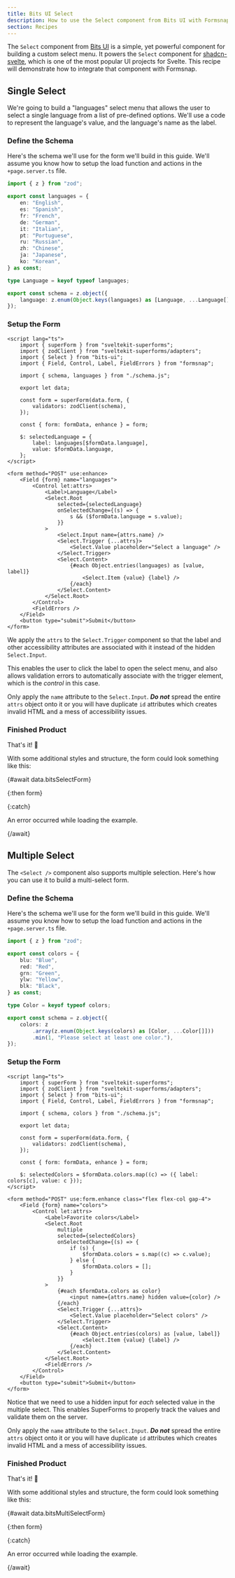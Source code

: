 ```yaml
---
title: Bits UI Select
description: How to use the Select component from Bits UI with Formsnap.
section: Recipes
---
```


<script>
	import { Steps, Callout } from "@svecodocs/kit"
	import LoadingCard from "$lib/components/loading-card.svelte"
	import BitsSelectForm from "$lib/components/examples/bits-ui-select.svelte"
	import BitsMultiSelectForm from "$lib/components/examples/bits-ui-multi-select.svelte"
	export let data;
</script>

The `Select` component from [Bits UI](https://bits-ui.com/docs/components/select) is a simple, yet powerful component for building a custom select menu. It powers the `Select` component for [shadcn-svelte](https://shadcn-svelte.com/docs/components/select), which is one of the most popular UI projects for Svelte. This recipe will demonstrate how to integrate that component with Formsnap.

## Single Select

We're going to build a "languages" select menu that allows the user to select a single language from a list of pre-defined options. We'll use a code to represent the language's value, and the language's name as the label.

<Steps>

### Define the Schema

Here's the schema we'll use for the form we'll build in this guide. We'll assume you know how to setup the load function and actions in the `+page.server.ts` file.

```ts title="schema.ts"
import { z } from "zod";

export const languages = {
	en: "English",
	es: "Spanish",
	fr: "French",
	de: "German",
	it: "Italian",
	pt: "Portuguese",
	ru: "Russian",
	zh: "Chinese",
	ja: "Japanese",
	ko: "Korean",
} as const;

type Language = keyof typeof languages;

export const schema = z.object({
	language: z.enum(Object.keys(languages) as [Language, ...Language[]]).default("en"),
});
```

### Setup the Form

```svelte title="+page.svelte"
<script lang="ts">
	import { superForm } from "sveltekit-superforms";
	import { zodClient } from "sveltekit-superforms/adapters";
	import { Select } from "bits-ui";
	import { Field, Control, Label, FieldErrors } from "formsnap";

	import { schema, languages } from "./schema.js";

	export let data;

	const form = superForm(data.form, {
		validators: zodClient(schema),
	});

	const { form: formData, enhance } = form;

	$: selectedLanguage = {
		label: languages[$formData.language],
		value: $formData.language,
	};
</script>

<form method="POST" use:enhance>
	<Field {form} name="languages">
		<Control let:attrs>
			<Label>Language</Label>
			<Select.Root
				selected={selectedLanguage}
				onSelectedChange={(s) => {
					s && ($formData.language = s.value);
				}}
			>
				<Select.Input name={attrs.name} />
				<Select.Trigger {...attrs}>
					<Select.Value placeholder="Select a language" />
				</Select.Trigger>
				<Select.Content>
					{#each Object.entries(languages) as [value, label]}
						<Select.Item {value} {label} />
					{/each}
				</Select.Content>
			</Select.Root>
		</Control>
		<FieldErrors />
	</Field>
	<button type="submit">Submit</button>
</form>
```

We apply the `attrs` to the `Select.Trigger` component so that the label and other accessibility attributes are associated with it instead of the hidden `Select.Input`.

This enables the user to click the label to open the select menu, and also allows validation errors to automatically associate with the trigger element, which is the _control_ in this case.

<Callout type="warning">

Only apply the `name` attribute to the `Select.Input`. **_Do not_** spread the entire `attrs` object onto it or you will have duplicate `id` attributes which creates invalid HTML and a mess of accessibility issues.

</Callout>

### Finished Product

That's it! 🎉

With some additional styles and structure, the form could look something like this:

{#await data.bitsSelectForm}

<LoadingCard class="h-[201.98px]" />

{:then form}

<BitsSelectForm data={form} />

{:catch}

An error occurred while loading the example.

{/await}

</Steps>

## Multiple Select

The `<Select />` component also supports multiple selection. Here's how you can use it to build a multi-select form.

<Steps>

### Define the Schema

Here's the schema we'll use for the form we'll build in this guide. We'll assume you know how to setup the load function and actions in the `+page.server.ts` file.

```ts title="schema.ts"
import { z } from "zod";

export const colors = {
	blu: "Blue",
	red: "Red",
	grn: "Green",
	ylw: "Yellow",
	blk: "Black",
} as const;

type Color = keyof typeof colors;

export const schema = z.object({
	colors: z
		.array(z.enum(Object.keys(colors) as [Color, ...Color[]]))
		.min(1, "Please select at least one color."),
});
```

### Setup the Form

```svelte title="+page.svelte"
<script lang="ts">
	import { superForm } from "sveltekit-superforms";
	import { zodClient } from "sveltekit-superforms/adapters";
	import { Select } from "bits-ui";
	import { Field, Control, Label, FieldErrors } from "formsnap";

	import { schema, colors } from "./schema.js";

	export let data;

	const form = superForm(data.form, {
		validators: zodClient(schema),
	});

	const { form: formData, enhance } = form;

	$: selectedColors = $formData.colors.map((c) => ({ label: colors[c], value: c }));
</script>

<form method="POST" use:form.enhance class="flex flex-col gap-4">
	<Field {form} name="colors">
		<Control let:attrs>
			<Label>Favorite colors</Label>
			<Select.Root
				multiple
				selected={selectedColors}
				onSelectedChange={(s) => {
					if (s) {
						$formData.colors = s.map((c) => c.value);
					} else {
						$formData.colors = [];
					}
				}}
			>
				{#each $formData.colors as color}
					<input name={attrs.name} hidden value={color} />
				{/each}
				<Select.Trigger {...attrs}>
					<Select.Value placeholder="Select colors" />
				</Select.Trigger>
				<Select.Content>
					{#each Object.entries(colors) as [value, label]}
						<Select.Item {value} {label} />
					{/each}
				</Select.Content>
			</Select.Root>
			<FieldErrors />
		</Control>
	</Field>
	<button type="submit">Submit</button>
</form>
```

Notice that we need to use a hidden input for _each_ selected value in the multiple select. This enables SuperForms to properly track the values and validate them on the server.

<Callout type="warning">

Only apply the `name` attribute to the `Select.Input`. **_Do not_** spread the entire `attrs` object onto it or you will have duplicate `id` attributes which creates invalid HTML and a mess of accessibility issues.

</Callout>

### Finished Product

That's it! 🎉

With some additional styles and structure, the form could look something like this:

{#await data.bitsMultiSelectForm}

<LoadingCard class="h-[201.98px]" />

{:then form}

<BitsMultiSelectForm data={form} />

{:catch}

An error occurred while loading the example.

{/await}

</Steps>
